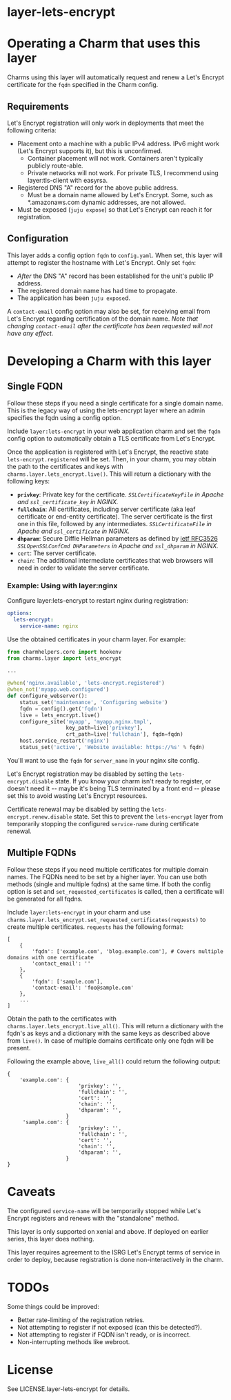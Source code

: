 
# layer-lets-encrypt

# Operating a Charm that uses this layer

Charms using this layer will automatically request and renew a Let's Encrypt certificate for the `fqdn` specified in the Charm config.

## Requirements

Let's Encrypt registration will only work in deployments that meet the
following criteria:

- Placement onto a machine with a public IPv4 address. IPv6 might work (Let's
  Encrypt supports it), but this is unconfirmed.
  - Container placement will not work. Containers aren't typically publicly
    route-able.
  - Private networks will not work. For private TLS, I recommend using
    layer:tls-client with easyrsa.
- Registered DNS "A" record for the above public address.
  - Must be a domain name allowed by Let's Encrypt. Some, such as
    *.amazonaws.com dynamic addresses, are not allowed.
- Must be exposed (`juju expose`) so that Let's Encrypt can reach it for
  registration.

## Configuration

This layer adds a config option `fqdn` to `config.yaml`. When set, this layer
will attempt to register the hostname with Let's Encrypt. Only set `fqdn`:
- _After_ the DNS "A" record has been established for the unit's public IP
  address.
- The registered domain name has had time to propagate.
- The application has been `juju expose`d.

A `contact-email` config option may also be set, for receiving email from Let's Encrypt regarding certification of the domain name. *Note that changing `contact-email` after the certificate has been requested will not have any effect.*

# Developing a Charm with this layer

## Single FQDN

Follow these steps if you need a single certificate for a single domain name. This is the legacy way of using the lets-encrypt layer where an admin specifies the fqdn using a config option.

Include `layer:lets-encrypt` in your web application charm and set the `fqdn` config option to automatically obtain a TLS certificate from Let's Encrypt.

Once the application is registered with Let's Encrypt, the reactive state
`lets-encrypt.registered` will be set. Then, in your charm, you may obtain the
path to the certificates and keys with `charms.layer.lets_encrypt.live()`. This will return a dictionary with the following keys:

 - **`privkey`**: Private key for the certificate. *`SSLCertificateKeyFile` in Apache and `ssl_certificate_key` in NGINX.*
 - **`fullchain`**: All certificates, including server certificate (aka leaf certificate or end-entity certificate). The server certificate is the first one in this file, followed by any intermediates. *`SSLCertificateFile` in Apache and `ssl_certificate` in NGINX.*
 - **`dhparam`**: Secure Diffie Hellman parameters as defined by [ietf RFC3526](https://tools.ietf.org/html/rfc3526#page-5) *`SSLOpenSSLConfCmd DHParameters` in Apache and `ssl_dhparam` in NGINX.*
 - `cert`: The server certificate.
 - `chain`: The additional intermediate certificates that web browsers will need in order to validate the server certificate.

### Example: Using with layer:nginx

Configure layer:lets-encrypt to restart nginx during registration:

```yaml
options:
  lets-encrypt:
    service-name: nginx
```

Use the obtained certificates in your charm layer. For example:

```python
from charmhelpers.core import hookenv
from charms.layer import lets_encrypt

...

@when('nginx.available', 'lets-encrypt.registered')
@when_not('myapp.web.configured')
def configure_webserver():
    status_set('maintenance', 'Configuring website')
	fqdn = config().get('fqdn')
    live = lets_encrypt.live()
    configure_site('myapp', 'myapp.nginx.tmpl',
                   key_path=live['privkey'],
                   crt_path=live['fullchain'], fqdn=fqdn)
    host.service_restart('nginx')
    status_set('active', 'Website available: https://%s' % fqdn)
```

You'll want to use the `fqdn` for `server_name` in your nginx site config.

Let's Encrypt registration may be disabled by setting the
`lets-encrypt.disable` state. If you know your charm isn't ready to register,
or doesn't need it -- maybe it's being TLS terminated by a front end -- please
set this to avoid wasting Let's Encrypt resources.

Certificate renewal may be disabled by setting the `lets-encrypt.renew.disable`
state. Set this to prevent the `lets-encrypt` layer from temporarily stopping
the configured `service-name` during certificate renewal.


## Multiple FQDNs

Follow these steps if you need multiple certificates for multiple domain names. The FQDNs need to be set by a higher layer. You can use both methods (single and multiple fqdns) at the same time. If both the config option is set and `set_requested_certificates` is called, then a certificate will be generated for all fqdns.

Include `layer:lets-encrypt` in your charm and use `charms.layer.lets_encrypt.set_requested_certificates(requests)` to create multiple certificates. `requests` has the following format:
```
[
    {
        'fqdn': ['example.com', 'blog.example.com'], # Covers multiple domains with one certificate
        'contact_email': ''
    },
    {
        'fqdn': ['sample.com'],
        'contact-email': 'foo@sample.com'
    },
    ...
]
```
Obtain the path to the certificates with `charms.layer.lets_encrypt.live_all()`. This will return a dictionary with the fqdn's as keys and a dictionary with the same keys as described above from `live()`. In case of multiple domains certificate only one fqdn will be present.

Following the example above, `live_all()` could return the following output:
```
{
    'example.com': {
                       'privkey': '',
                       'fullchain': '',
                       'cert': '',
                       'chain': '',
                       'dhparam': '',
                   }
     'sample.com': {
                       'privkey': '',
                       'fullchain': '',
                       'cert': '',
                       'chain': '',
                       'dhparam': '',
                   }
}
```
 
# Caveats

The configured `service-name` will be temporarily stopped while Let's Encrypt
registers and renews with the "standalone" method.

This layer is only supported on xenial and above. If deployed on earlier series, this
layer does nothing.

This layer requires agreement to the ISRG Let's Encrypt terms of service in
order to deploy, because registration is done non-interactively in the charm.

# TODOs

Some things could be improved:

- Better rate-limiting of the registration retries.
- Not attempting to register if not exposed (can this be detected?).
- Not attempting to register if FQDN isn't ready, or is incorrect.
- Non-interrupting methods like webroot.

# License

See LICENSE.layer-lets-encrypt for details.
